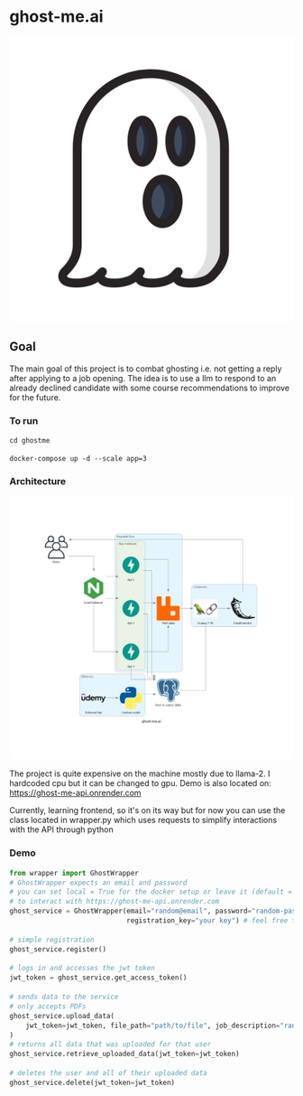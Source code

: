 # ghost-me.ai

<p align="center">
  <img src="assets/ghostimg.jpg" alt="ghost logo">
</p>

## Goal
The main goal of this project is to combat ghosting i.e. 
not getting a reply after applying to a job opening. The idea is
to use a llm to respond to an already declined candidate with some
course recommendations to improve for the future.


### To run
    cd ghostme
    
    docker-compose up -d --scale app=3

### Architecture
![alt text](assets/ghost-me.ai.png)

The project is quite expensive on the machine mostly due to llama-2. I hardcoded cpu but it can be changed to gpu. Demo is also located on: https://ghost-me-api.onrender.com


Currently, learning frontend, so it's on its way but for now you can use the class located in wrapper.py 
which uses requests to simplify interactions with the API through python

### Demo
```python
from wrapper import GhostWrapper
# GhostWrapper expects an email and password
# you can set local = True for the docker setup or leave it (default = False)
# to interact with https://ghost-me-api.onrender.com
ghost_service = GhostWrapper(email="random@email", password="random-password", 
                             registration_key="your key") # feel free to reach out for the online key

# simple registration
ghost_service.register()

# logs in and accesses the jwt token
jwt_token = ghost_service.get_access_token()

# sends data to the service
# only accepts PDFs
ghost_service.upload_data(
    jwt_token=jwt_token, file_path="path/to/file", job_description="random description"
)
# returns all data that was uploaded for that user
ghost_service.retrieve_uploaded_data(jwt_token=jwt_token)

# deletes the user and all of their uploaded data
ghost_service.delete(jwt_token=jwt_token)
```
